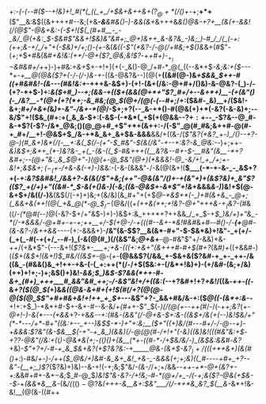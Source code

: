 +:-*(_-(_--#(*_$--+!&)+!_#(*(_((_+_/+$&+&++&+($?_@+*(/()+$-_+;__+*+__($"__&:&$((&++++#--&;(+&*___-&___&#_&()-)-_&&(&+*&+++&*&(_)_@&-+?+__(&(+_-&&!(/(@$"-@&+&:-(-$+!($(_(#+#__-_-_&/_@(+&:_$-$&#$"&&+!_$&)&"&#+;_@+)&++_&-&?&_-)&;_)-#_/_/(_(-+:(++;&-+/_/+"+(-$&)+/+;()-(+*-&(_&((-$"(*&?-/-@(/+#&;+$()&_&+(#$"-(+;+$+#&(&#_+&!&:(++/-@+($?_@&;&!$?_-+*+#+)-$_+_)-$&#&#+/+*+)-)+#&:_+&+_$+-+!+)(+(-_&()-@_/+#-*_@(_((--&*+$-*&;&:+$($_$---*+-+__@(@&($?+_(_-/-_(/-)&-+*-((&-@&?&--)(@(+__((&#(@-)&*+$&&_$++-#((_+_#&#&!-(&---(#&!&:+*-+++&-&$+)-(+!-(&+(/&:-@+#+/()&)-&-@&?-(_)-/-(+?-*+$-)+:_&($+#_)--+;(&&-+(($+(&&(@+*+"$?_#+/+--&+*+)__-(+(&"()(-_/&?__-*(@+(+?(*+;-&_#&;(@_$(@+/(@(-(--#+;_/+:($&#-_&)__+/($&!-&+;_#+/+&+(_&_)+-&"-/&+-*(@_/-$+;+?(--_&-+*()-#(@&(+)+*(-&?(-&-&)+;--&/$"+!($&_(#+:+(_&_&-$+:(-&$-(-*&*(_+$(+(@&&--$?+:+$--_-$?&--@_#-&-*$?(-$?-/&*_@&;()(@_@+#_+$"+*+(&++:-/(-$"_@(#_#&;&++#-@(#-+_#+/__+!-@&$+$_/&-+*&_&+_&+$&-&&&__&&/+((&-/(*$"&?(*&?_+-)_/()--+?-@-)(#_&+)&*(/(-__+:&(_$(/-(+"-$_#&"-$(&(/&"-+--+:&?-&_@&:-*-)+;++-*&)&$+;&*+_(*-)&?&-_+(_-(&-((_$-#&+++((__&?&--#_+-$-__#&"(&__-*+?&#+;--(@+"&:_&_$_@+"-)(@(+-@_$&"(@+)(*&&&!-@_-&/+!_+_/+;+-&!+;&$&$+;(-_(+$-/+&-&(-+)-)&*&:-(-&-(&&&"-/-&(@(&+!(__$___(-*-+-&-_-_&$+?+(-*+:&?_$&#&!_/&&+?-&(&(/$"+_&;(++"-@&(&"_/()+-+(&"+)+(&_$?&)+_&"$?(($?_+(/+)+"((&#-*_$-&(+()_&-)(-&;((&-_@&$+-&*$"+!&*+&&&_&-)_)&!+$(@-&+$+/&((/-)__&(&$(/(-+)+)&;+(&/&)(&_#+"+(+$_@-*&$+*(-_)+#(&+&_-_@+;(_&&+&(*+!(@(_+&_@(*-@_$_$_/-$(@&/((+_(++&(*+;+!&?-@+"+++&-$+_($&?-(_#&((/_-(*_@_#(--)_@(-&?-$+/+"&$-)+)-)&$+:&_+++*+?++&&_/_+_$-+_$_)&/+)+"&_-*(/-*&&&/-@+#+-+-+;++__+/-$(+___@-/-+(((#--&+-*&!_#&#_&_+_#--_#()-/-__$($+__@_#-*_(&-&?-/&++&&_---*-(+:-&&&+)-__/&"(&-$$?__&(&*-#+"-$-$&*&)+!&"-_+(+/-(_+(_-#(-+(+/_--#-)_(-&(@(#_)(/(&$"&;_@+&_+__-@-#&"$"+/-&&)+&-++/(+&*$"-(---&+!(_$?&*-___+;+&-(((+:+&+"(&+++#-#+$(#+?_(&#_)+_((+&&#-)(*($+(&$+!(&+!_)_$_#&/((&$+*-@-(_+_-__(@&&$?(/&&_+-$&+&($?&#-+_+-_++-/&((&_-(#&&()&_+!++-+&-(-(_+:++(*(/-/+$($&:+-(/&*+!&)+)-(+/&#-(&;+/&)(++)+!+;-)+;&$()+)&!-*_&&;_$_)&$-_$?&&(*++-#-&+_(#+)_+++___#_&&"&#_++;-/-&$"&!+/_+((&:(--*+?&#+!+?_+&!_/((&_-++-((-_&_+?($(@_$(_+)&*&((@&-&_+#+(+!_$(#(/+?(@(@-@($(@_$$"+#+#&+&!+!++_+_$+*---&$"+?-_&&+#&/&-+:($_@((-$($&*+:&-_-__+!+:+$_)-*&*+#-$+-&+-#--&-&/+_(#+_+-$"_$(_-)(/(@(*+--++*(#_/-/(-+_+;&?_(_+-@+!-)-&(*---(+&&_+?-+&*&-_-+:(#&-(&&"(/-@+&-$+:&-((&$+/&_(+(--)&!_$&/+"(*-*---/+*-#+"((&:+--_+--)&$_$-*-)+"+:&;__($+"((+)&/(#-*-_-#+/-/-@--+)-_+_&&&:$?&"(&-$&__$(-+"-+_&_)(&&)(/-@(@(#-/+!+"(-&)((&)&!(((#&"&:+$_-_$+?$?-@&"(/&:+$($_(_)-@&*&(+;-(_(_)()+$($&__$(*+$-((#-*-/+$&/&/-)_(&$&:&&_#-_&?_+&)-_$"+?+/-#-+_&_$&+&?(+$?&?&:-+_____@&-(&+$-&$?_)+/((($+*+&+)(&(#()+:_)-#&/_+-)-/_++_($_@&/+)&#-&_&+_&!_+&-_-&&&(+;+;&)((_#----+#+_+?--&"-(__+;_)$?_($?&)+)&)--&-+!(-+;&;$"&/_-(&-/_/+;+/&&_--++-+*-@+(&?+-+:_&&#+#+-&_+$-$&;_$_#-@_$_)&!$"&-&?-/+!&;-#-*(@+/+_-/(-+;&($?-@&(+$&--$_-+_(&&*&__&-_(&_/(_($()-@$?&*(+++_-&__&+:_$&"___/(/-*+*&_&?_$(__&-*&*+!&-&!__(@(&-((#++
